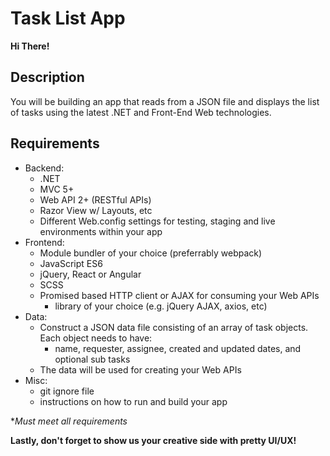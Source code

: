 # Task List App

**Hi There!**
## Description
You will be building an app that reads from a JSON file and displays the list of tasks using the latest .NET and Front-End Web technologies. 

## Requirements
 - Backend: 
	 - .NET
	 - MVC 5+
	 - Web API 2+ (RESTful APIs)
	 - Razor View w/ Layouts, etc
	 - Different Web.config settings for testing, staging and live environments within your app
 - Frontend:
	 - Module bundler of your choice (preferrably webpack)
	 - JavaScript ES6
	 - jQuery, React or Angular
	 - SCSS
	 - Promised based HTTP client or AJAX for consuming your Web APIs
		 - library of your choice (e.g. jQuery AJAX, axios, etc)
 - Data:
	 - Construct a JSON data file consisting of an array of task objects. Each object needs to have:
		 -  name, requester, assignee, created and updated dates, and optional sub tasks  
	 - The data will be used for creating your Web APIs
 - Misc:
	 - git ignore file
	 - instructions on how to run and build your app

**Must meet all requirements*

**Lastly, don't forget to show us your creative side with pretty UI/UX!**
